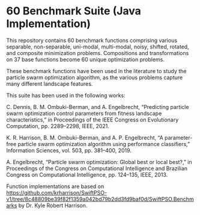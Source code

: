# 60 Benchmark Suite (Java Implementation)
This repository contains 60 benchmark functions comprising various separable, non-separable, uni-modal, multi-modal, noisy, shifted, rotated, and composite minimization problems. Compositions and transformations on 37 base functions become 60 unique optimization problems.

These benchmark functions have been used in the literature to study the particle swarm optimization algorithm, as the various problems capture many different landscape features.

This suite has been used in the following works:

C. Dennis, B. M. Ombuki-Berman, and A. Engelbrecht, “Predicting particle swarm optimization control parameters from fitness landscape characteristics,” in Proceedings of the IEEE Congress on Evolutionary Computation, pp. 2289–2298, IEEE, 2021.

K. R. Harrison, B. M. Ombuki-Berman, and A. P. Engelbrecht, “A parameter-free particle swarm optimization algorithm using performance classifiers,” Information Sciences, vol. 503, pp. 381–400, 2019.

A. Engelbrecht, “Particle swarm optimization: Global best or local best?,” in Proceedings of the Congress on Computational Intelligence and Brazilian Congress on Computational Intelligence, pp. 124–135, IEEE, 2013.

Function implementations are based on https://github.com/krharrison/SwiftPSO-v1/tree/8c48809be39f82f1359a042bd79b2dd3fd9baf0d/SwiftPSO.Benchmarks by Dr. Kyle Robert Harrison.
